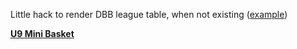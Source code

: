 Little hack to render DBB league table, when not existing ([example](https://www.basketball-bund.net/static/#/liga/38428/tabelle))

<b>[U9 Mini Basket](https://code.mathiasnitzsche.de/bball/)</b>
